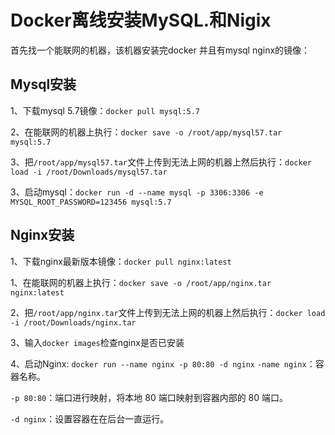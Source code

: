 # Docker离线安装MySQL.和Nigix
首先找一个能联网的机器，该机器安装完docker 并且有mysql nginx的镜像：

## Mysql安装
1、下载mysql 5.7镜像：```docker pull mysql:5.7```

2、在能联网的机器上执行：```docker save -o /root/app/mysql57.tar mysql:5.7```

3、把```/root/app/mysql57.tar```文件上传到无法上网的机器上然后执行：```docker load -i /root/Downloads/mysql57.tar```

3、启动mysql：```docker run -d --name mysql -p 3306:3306 -e MYSQL_ROOT_PASSWORD=123456 mysql:5.7```

## Nginx安装

1、下载nginx最新版本镜像：```docker pull nginx:latest```

1、在能联网的机器上执行：```docker save -o /root/app/nginx.tar nginx:latest```

2、把```/root/app/nginx.tar```文件上传到无法上网的机器上然后执行：```docker load -i /root/Downloads/nginx.tar```

3、输入```docker images```检查nginx是否已安装

4、启动Nginx: ```docker run --name nginx -p 80:80 -d nginx```
```-name nginx```：容器名称。

```-p 80:80```：端口进行映射，将本地 80 端口映射到容器内部的 80 端口。

```-d nginx```：设置容器在在后台一直运行。